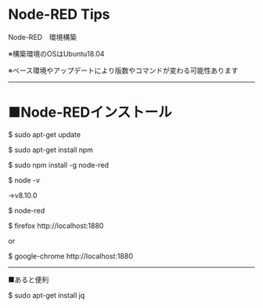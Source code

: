 # Node-RED Tips
Node-RED　環境構築

※構築環境のOSはUbuntu18.04

※ベース環境やアップデートにより版数やコマンドが変わる可能性あります

----
# ■Node-REDインストール
$ sudo apt-get update

$ sudo apt-get install npm

$ sudo npm install -g node-red

$ node -v

→v8.10.0

$ node-red

$ firefox http://localhost:1880

or

$ google-chrome http://localhost:1880

----
■あると便利

$ sudo apt-get install jq
